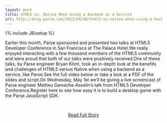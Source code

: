 ```yaml
---
layout: post
title: HTML5 vs. Native When Using a Backend as a Service
url: http://blog.parse.com/2013/04/08/html5-vs-native-when-using-a-backend-as-a-service/
---
```

{% include JB/setup %}<p>Earlier this month, Parse sponsored and presented two talks at HTML5 Developer Conference in San Francisco at The Palace Hotel.We really enjoyed interacting with a few thousand members of the HTML5 community and were proud that both of our talks were positively received.One of these talks, by Parse engineer Bryan Klimt, took an in-depth look at the benefits and challenges of HTML5 versus Native when using a backend as a service, like Parse.See the full video below or take a look at a PDF of the slides and script.On Wednesday, May 1st we’ll be giving a live screencast of Parse engineer Mattieu Gamache-Asselin’s talk from HTML5 Developer Conference.Register here to see how easy it is to build a desktop game with the Parse JavaScript SDK.</p>
<br /><p align='center'><a href="http://blog.parse.com/2013/04/08/html5-vs-native-when-using-a-backend-as-a-service/">Read Full Story</a></p><br />
